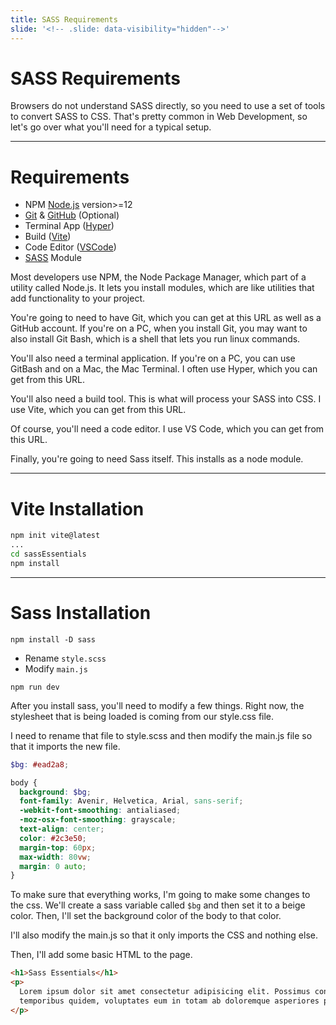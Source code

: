 ```yaml
---
title: SASS Requirements
slide: '<!-- .slide: data-visibility="hidden"-->'
---
```


<!-- .slide: data-state="layout-title" class="bg-dark"-->

# SASS Requirements

<!-- <div class="slide-link"><a href="https://go.raybo.org/49qn"><i class="fab fa-slideshare"></i> go.raybo.org/49qn</a></div> -->

> >

Browsers do not understand SASS directly, so you need to use a set of tools to convert SASS to CSS. That's pretty common in Web Development, so let's go over what you'll need for a typical setup.

---

# Requirements

- NPM [Node.js](https://nodejs.org/) version>=12
- [Git](https://git-scm.com/) & [GitHub](https://github.com/) (Optional)
- Terminal App ([Hyper](https://hyper.is))
- Build ([Vite](https://vitejs.dev/))
- Code Editor ([VSCode](https://vscode.dev/))
- [SASS](https://sass-lang.com/) Module

> >

Most developers use NPM, the Node Package Manager, which part of a utility called Node.js. It lets you install modules, which are like utilities that add functionality to your project.

You're going to need to have Git, which you can get at this URL as well as a GitHub account. If you're on a PC, when you install Git, you may want to also install Git Bash, which is a shell that lets you run linux commands.

You'll also need a terminal application. If you're on a PC, you can use GitBash and on a Mac, the Mac Terminal. I often use Hyper, which you can get from this URL.

You'll also need a build tool. This is what will process your SASS into CSS. I use Vite, which you can get from this URL.

Of course, you'll need a code editor. I use VS Code, which you can get from this URL.

Finally, you're going to need Sass itself. This installs as a node module.

---

# Vite Installation

```bash
npm init vite@latest
...
cd sassEssentials
npm install
```

---

# Sass Installation

```
npm install -D sass
```

- Rename `style.scss`
- Modify `main.js`

```
npm run dev
```

> >

After you install sass, you'll need to modify a few things. Right now, the stylesheet that is being loaded is coming from our style.css file.

I need to rename that file to style.scss and then modify the main.js file so that it imports the new file.

```scss
$bg: #ead2a8;

body {
  background: $bg;
  font-family: Avenir, Helvetica, Arial, sans-serif;
  -webkit-font-smoothing: antialiased;
  -moz-osx-font-smoothing: grayscale;
  text-align: center;
  color: #2c3e50;
  margin-top: 60px;
  max-width: 80vw;
  margin: 0 auto;
}
```

To make sure that everything works, I'm going to make some changes to the css. We'll create a sass variable called `$bg` and then set it to a beige color. Then, I'll set the background color of the body to that color.

I'll also modify the main.js so that it only imports the CSS and nothing else.

Then, I'll add some basic HTML to the page.

```html
<h1>Sass Essentials</h1>
<p>
  Lorem ipsum dolor sit amet consectetur adipisicing elit. Possimus consequatur maiores adipisci pariatur perferendis alias laborum cupiditate saepe
  temporibus quidem, voluptates eum in totam ab doloremque asperiores porro ea deleniti.
</p>
```
